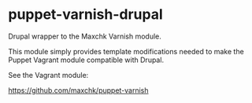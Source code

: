 puppet-varnish-drupal
=====================

Drupal wrapper to the Maxchk Varnish module.

This module simply provides template modifications needed to make the Puppet
Vagrant module compatible with Drupal.

See the Vagrant module:

https://github.com/maxchk/puppet-varnish

